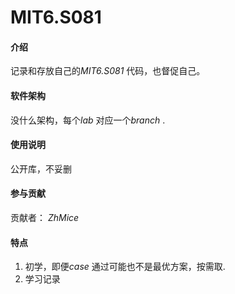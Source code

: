 # MIT6.S081

#### 介绍
记录和存放自己的*MIT6.S081* 代码，也督促自己。

#### 软件架构
没什么架构，每个*lab* 对应一个*branch* .

#### 使用说明
公开库，不妥删

#### 参与贡献
贡献者： _ZhMice_

#### 特点
1. 初学，即便*case* 通过可能也不是最优方案，按需取.
2. 学习记录
